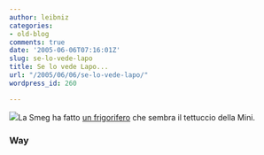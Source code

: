 ```yaml
---
author: leibniz
categories:
- old-blog
comments: true
date: '2005-06-06T07:16:01Z'
slug: se-lo-vede-lapo
title: Se lo vede Lapo...
url: "/2005/06/06/se-lo-vede-lapo/"
wordpress_id: 260

---
```

![](http://www.wayelettrodomestici.net/root/img/7%29Smeg_150.jpg)La Smeg ha fatto [un frigorifero](http://www.wayelettrodomestici.net/root/378_1724.html) che sembra il tettuccio della Mini.   



### Way

  

  

